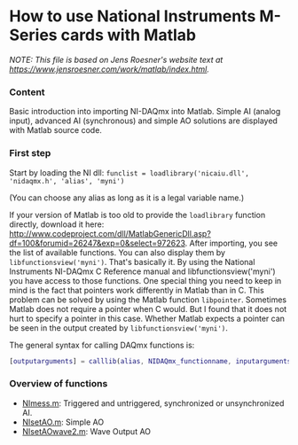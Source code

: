 <!--
SPDX-FileCopyrightText: 2005 Jens Roesner, 2023 Johannes Keyser

SPDX-License-Identifier: GPL-3.0-or-later
-->

# How to use National Instruments M-Series cards with Matlab

_NOTE: This file is based on Jens Roesner's website text at <https://www.jensroesner.com/work/matlab/index.html>._

### Content

Basic introduction into importing NI-DAQmx into Matlab.
Simple AI (analog input), advanced AI (synchronous) and simple AO solutions are displayed with Matlab source code.

### First step

Start by loading the NI dll: `funclist = loadlibrary('nicaiu.dll', 'nidaqmx.h', 'alias', 'myni')`

(You can choose any alias as long as it is a legal variable name.)

If your version of Matlab is too old to provide the `loadlibrary` function directly, download it here: <http://www.codeproject.com/dll/MatlabGenericDll.asp?df=100&forumid=26247&exp=0&select=972623>.
After importing, you see the list of available functions.
You can also display them by `libfunctionsview('myni')`.
That's basically it.
By using the National Instruments NI-DAQmx C Reference manual and libfunctionsview(\'myni\') you have access to those functions.
One special thing you need to keep in mind is the fact that pointers work differently in Matlab than in C.
This problem can be solved by using the Matlab function `libpointer`.
Sometimes Matlab does not require a pointer when C would.
But I found that it does not hurt to specify a pointer in this case.
Whether Matlab expects a pointer can be seen in the output created by `libfunctionsview('myni')`.

The general syntax for calling DAQmx functions is:

```matlab
[outputarguments] = calllib(alias, NIDAQmx_functionname, inputarguments)
```

### Overview of functions

- [NImess.m](NImess.m): Triggered and untriggered, synchronized or unsynchronized AI.
- [NIsetAO.m](NIsetAO.m): Simple AO
- [NIsetAOwave2.m](NIsetAOwave2.m): Wave Output AO
